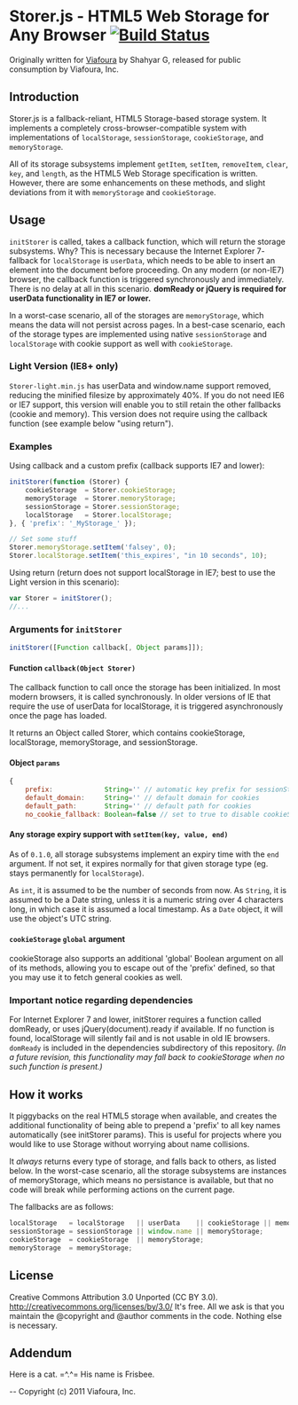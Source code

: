 # Storer.js - HTML5 Web Storage for Any Browser [![Build Status](https://travis-ci.org/shahyar/Storer.js.svg?branch=master)](https://travis-ci.org/shahyar/Storer.js)
Originally written for [Viafoura](http://viafoura.com/ "Viafoura is an audience engagement platform for publishers") by Shahyar G, released for public consumption by Viafoura, Inc.

## Introduction
Storer.js is a fallback-reliant, HTML5 Storage-based storage system. It implements a completely cross-browser-compatible system with implementations of `localStorage`, `sessionStorage`, `cookieStorage`, and `memoryStorage`.

All of its storage subsystems implement `getItem`, `setItem`, `removeItem`, `clear`, `key`, and `length`, as the HTML5 Web Storage specification is written. However, there are some enhancements on these methods, and slight deviations from it with `memoryStorage` and `cookieStorage`.

## Usage
`initStorer` is called, takes a callback function, which will return the storage subsystems. Why? This is necessary because the Internet Explorer 7- fallback for `localStorage` is `userData`, which needs to be able to insert an element into the document before proceeding. On any modern (or non-IE7) browser, the callback function is triggered synchronously and immediately. There is no delay at all in this scenario. **domReady or jQuery is required for userData functionality in IE7 or lower.**

In a worst-case scenario, all of the storages are `memoryStorage`, which means the data will not persist across pages. In a best-case scenario, each of the storage types are implemented using native `sessionStorage` and `localStorage` with cookie support as well with `cookieStorage`.

### Light Version (IE8+ only)
`Storer-light.min.js` has userData and window.name support removed, reducing the minified filesize by approximately 40%. If you do not need IE6 or IE7 support, this version will enable you to still retain the other fallbacks (cookie and memory). This version does not require using the callback function (see example below "using return").

### Examples
Using callback and a custom prefix (callback supports IE7 and lower):

```javascript
initStorer(function (Storer) {
    cookieStorage  = Storer.cookieStorage;
    memoryStorage  = Storer.memoryStorage;
    sessionStorage = Storer.sessionStorage;
    localStorage   = Storer.localStorage;
}, { 'prefix': '_MyStorage_' });

// Set some stuff
Storer.memoryStorage.setItem('falsey', 0);
Storer.localStorage.setItem('this_expires', "in 10 seconds", 10);
```

Using return (return does not support localStorage in IE7; best to use the Light version in this scenario):

```javascript
var Storer = initStorer();
//...
```

### Arguments for `initStorer`

```javascript
initStorer([Function callback[, Object params]]);
```

#### Function `callback(Object Storer)`
The callback function to call once the storage has been initialized. In most modern browsers, it is called synchronously. In older versions of IE that require the use of userData for localStorage, it is triggered asynchronously once the page has loaded.

It returns an Object called Storer, which contains cookieStorage, localStorage, memoryStorage, and sessionStorage.

#### Object `params`

```javascript
{
    prefix:             String='' // automatic key prefix for sessionStorage and localStorage
    default_domain:     String='' // default domain for cookies
    default_path:       String='' // default path for cookies
    no_cookie_fallback: Boolean=false // set to true to disable cookieStorage fallback for localStorage
```

#### Any storage expiry support with `setItem(key, value, end)`
As of `0.1.0`, all storage subsystems implement an expiry time with the `end` argument. If not set, it expires normally for that given storage type (eg. stays permanently for `localStorage`).

As `int`, it is assumed to be the number of seconds from now. As `String`, it is assumed to be a Date string, unless it is a numeric string over 4 characters long, in which case it is assumed a local timestamp. As a `Date` object, it will use the object's UTC string.

#### `cookieStorage` `global` argument
cookieStorage also supports an additional 'global' Boolean argument on all of its methods, allowing you to escape out of the 'prefix' defined, so that you may use it to fetch general cookies as well.

### Important notice regarding dependencies
For Internet Explorer 7 and lower, initStorer requires a function called domReady, or uses jQuery(document).ready if available. If no function is found, localStorage will silently fail and is not usable in old IE browsers. `domReady` is included in the dependencies subdirectory of this repository. _(In a future revision, this functionality may fall back to cookieStorage when no such function is present.)_

## How it works
It piggybacks on the real HTML5 storage when available, and creates the additional functionality of being able to prepend a 'prefix' to all key names automatically (see initStorer params). This is useful for projects where you would like to use Storage without worrying about name collisions.

It _always_ returns every type of storage, and falls back to others, as listed below. In the worst-case scenario, all the storage subsystems are instances of memoryStorage, which means no persistance is available, but that no code will break while performing actions on the current page.

The fallbacks are as follows:

```javascript
localStorage   = localStorage   || userData    || cookieStorage || memoryStorage;
sessionStorage = sessionStorage || window.name || memoryStorage;
cookieStorage  = cookieStorage  || memoryStorage;
memoryStorage  = memoryStorage;
```

## License
Creative Commons Attribution 3.0 Unported (CC BY 3.0). http://creativecommons.org/licenses/by/3.0/
It's free. All we ask is that you maintain the @copyright and @author comments in the code. Nothing else is necessary.

## Addendum
Here is a cat. =^.^= His name is Frisbee.

-- Copyright (c) 2011 Viafoura, Inc.
